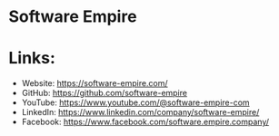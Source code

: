 # Software Empire

# Links:

- Website: https://software-empire.com/
- GitHub: https://github.com/software-empire
- YouTube: https://www.youtube.com/@software-empire-com
- LinkedIn: https://www.linkedin.com/company/software-empire/
- Facebook: https://www.facebook.com/software.empire.company/
